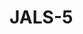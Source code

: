 # JALS-5

<!-- 1. Hva gjør du akkurat nå? -->

<!-- 2. Finner du kvalitet i det? -->

<!-- 3. Hvorfor / hvorfor ikke? -->